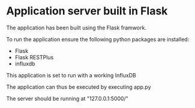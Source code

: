 # Application server built in Flask #

The application has been built using the Flask framwork.

To run the application ensure the following python packages are installed:

* Flask
* Flask RESTPlus
* influxdb

This application is set to run with a working InfluxDB


The application can thus be executed by executing app.py

The server should be running at "127.0.0.1:5000/"

